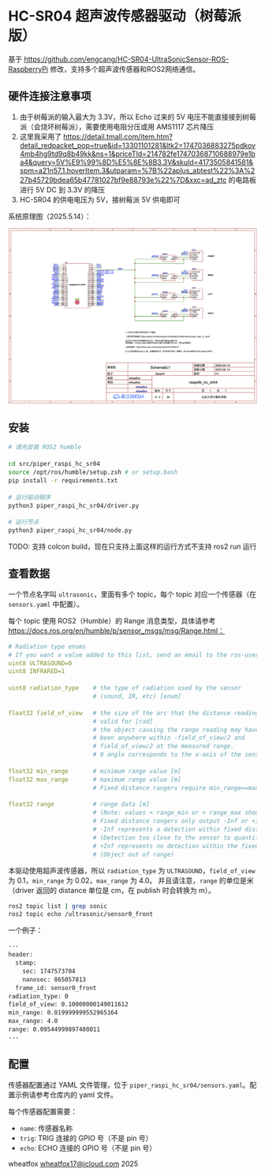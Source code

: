 # HC-SR04 超声波传感器驱动（树莓派版）

基于 https://github.com/engcang/HC-SR04-UltraSonicSensor-ROS-RaspberryPi 修改，支持多个超声波传感器和ROS2网络通信。

## 硬件连接注意事项

1. 由于树莓派的输入最大为 3.3V，所以 Echo 过来的 5V 电压不能直接接到树莓派（会烧坏树莓派），需要使用电阻分压或用 AMS1117 芯片降压
2. 这里我采用了 https://detail.tmall.com/item.htm?detail_redpacket_pop=true&id=13301101281&ltk2=1747036883275pdkov4mb4hg9td9q8b49kk&ns=1&priceTId=214782fe17470368710688979e1ba4&query=5V%E9%99%8D%E5%8E%8B3.3V&skuId=4173505841581&spm=a21n57.1.hoverItem.3&utparam=%7B%22aplus_abtest%22%3A%227b45729bdea65b47781027bf9e88793e%22%7D&xxc=ad_ztc 的电路板进行 5V DC 到 3.3V 的降压
3. HC-SR04 的供电电压为 5V，接树莓派 5V 供电即可

系统原理图（2025.5.14）：

![image](images/sch.png)

## 安装

```bash
# 请先安装 ROS2 humble

cd src/piper_raspi_hc_sr04
source /opt/ros/humble/setup.zsh # or setup.bash
pip install -r requirements.txt

# 运行驱动程序
python3 piper_raspi_hc_sr04/driver.py

# 运行节点
python3 piper_raspi_hc_sr04/node.py
```

TODO: 支持 colcon build，现在只支持上面这样的运行方式不支持 ros2 run 运行

## 查看数据

一个节点名字叫 `ultrasonic`，里面有多个 topic，每个 topic 对应一个传感器（在 `sensors.yaml` 中配置）。

每个 topic 使用 ROS2（Humble）的 Range 消息类型，具体请参考 https://docs.ros.org/en/humble/p/sensor_msgs/msg/Range.html：

```yaml
# Radiation type enums
# If you want a value added to this list, send an email to the ros-users list
uint8 ULTRASOUND=0
uint8 INFRARED=1

uint8 radiation_type    # the type of radiation used by the sensor
                        # (sound, IR, etc) [enum]

float32 field_of_view   # the size of the arc that the distance reading is
                        # valid for [rad]
                        # the object causing the range reading may have
                        # been anywhere within -field_of_view/2 and
                        # field_of_view/2 at the measured range.
                        # 0 angle corresponds to the x-axis of the sensor.

float32 min_range       # minimum range value [m]
float32 max_range       # maximum range value [m]
                        # Fixed distance rangers require min_range==max_range

float32 range           # range data [m]
                        # (Note: values < range_min or > range_max should be discarded)
                        # Fixed distance rangers only output -Inf or +Inf.
                        # -Inf represents a detection within fixed distance.
                        # (Detection too close to the sensor to quantify)
                        # +Inf represents no detection within the fixed distance.
                        # (Object out of range)
```

本驱动使用超声波传感器，所以 `radiation_type` 为 `ULTRASOUND`，`field_of_view` 为 0.1，`min_range` 为 0.02，`max_range` 为 4.0。
并且请注意，`range` 的单位是米（driver 返回的 distance 单位是 cm，在 publish 时会转换为 m）。

```bash
ros2 topic list | grep sonic
ros2 topic echo /ultrasonic/sensor0_front
```

一个例子：

```bash
---
header:
  stamp:
    sec: 1747573704
    nanosec: 865057813
  frame_id: sensor0_front
radiation_type: 0
field_of_view: 0.10000000149011612
min_range: 0.019999999552965164
max_range: 4.0
range: 0.09544999897480011
---
```

## 配置

传感器配置通过 YAML 文件管理，位于 `piper_raspi_hc_sr04/sensors.yaml`。配置示例请参考仓库内的 yaml 文件。

每个传感器配置需要：
- `name`: 传感器名称
- `trig`: TRIG 连接的 GPIO 号（不是 pin 号）
- `echo`: ECHO 连接的 GPIO 号（不是 pin 号）


wheatfox wheatfox17@icloud.com 2025